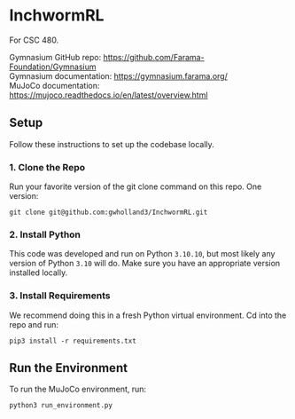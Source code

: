 # InchwormRL
For CSC 480.

Gymnasium GitHub repo: https://github.com/Farama-Foundation/Gymnasium  
Gymnasium documentation: https://gymnasium.farama.org/  
MuJoCo documentation: https://mujoco.readthedocs.io/en/latest/overview.html

## Setup

Follow these instructions to set up the codebase locally.

### 1. Clone the Repo
Run your favorite version of the git clone command on this repo. One version:

`git clone git@github.com:gwholland3/InchwormRL.git`

### 2. Install Python
This code was developed and run on Python `3.10.10`, but most likely any version of Python `3.10` will do. Make sure you have an appropriate version installed locally.

### 3. Install Requirements
We recommend doing this in a fresh Python virtual environment. Cd into the repo and run:

`pip3 install -r requirements.txt`

## Run the Environment
To run the MuJoCo environment, run: 

`python3 run_environment.py`
